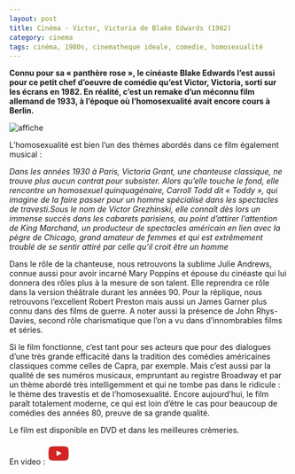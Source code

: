 ```yaml
---
layout: post
title: Cinéma - Victor, Victoria de Blake Edwards (1982)
category: cinema
tags: cinéma, 1980s, cinematheque ideale, comedie, homosexualité
---
```

**Connu pour sa « panthère rose », le cinéaste Blake Edwards l’est aussi pour ce petit chef d’oeuvre de comédie qu’est Victor, Victoria, sorti sur les écrans en 1982. En réalité, c’est un remake d’un méconnu film allemand de 1933, à l’époque où l’homosexualité avait encore cours à Berlin.**

![affiche](https://filedn.eu/llqi9IBxlYouGRXYG2xlROb/img/2012/victorvictoria.jpg)

L’homosexualité est bien l’un des thèmes abordés dans ce film également musical :

*Dans les années 1930 à Paris, Victoria Grant, une chanteuse classique, ne trouve plus aucun contrat pour subsister. Alors qu’elle touche le fond, elle rencontre un homosexuel quinquagénaire, Carroll Todd dit « Toddy », qui imagine de la faire passer pour un homme spécialisé dans les spectacles de travesti.Sous le nom de Victor Grezhinski, elle connaît dès lors un immense succès dans les cabarets parisiens, au point d’attirer l’attention de King Marchand, un producteur de spectacles américain en lien avec la pègre de Chicago, grand amateur de femmes et qui est extrêmement troublé de se sentir attiré par celle qu’il croit être un homme*

Dans le rôle de la chanteuse, nous retrouvons la sublime Julie Andrews, connue aussi pour avoir incarné Mary Poppins et épouse du cinéaste qui lui donnera des rôles plus à la mesure de son talent. Elle reprendra ce rôle dans la version théâtrale durant les années 90. Pour la réplique, nous retrouvons l’excellent Robert Preston mais aussi un James Garner plus connu dans des films de guerre. A noter aussi la présence de John Rhys-Davies, second rôle charismatique que l’on a vu dans d’innombrables films et séries.

Si le film fonctionne, c’est tant pour ses acteurs que pour des dialogues d’une très grande efficacité dans la tradition des comédies américaines classiques comme celles de Capra, par exemple. Mais c’est aussi par la qualité de ses numéros musicaux, empruntant au registre Broadway et par un thème abordé très intelligemment et qui ne tombe pas dans le ridicule : le thème des travestis et de l’homosexualité. Encore aujourd’hui, le film paraît totalement moderne, ce qui est loin d’être le cas pour beaucoup de comédies des années 80, preuve de sa grande qualité.

Le film est disponible en DVD et dans les meilleures crèmeries.

En video : [![video](/images/youtube.png)](https://youtu.be/Jmg5g0eU560)



